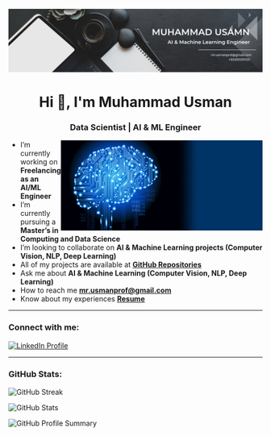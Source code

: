 ![logo](https://github.com/Mr-Usmanprof/Mr-Usmanprof/blob/main/Banner.png)
<h1 align="center">Hi 👋, I'm Muhammad Usman</h1>
<h3 align="center">Data Scientist | AI & ML Engineer</h3>

<img align="right" alt="coding" width="400" src="https://github.com/Mr-Usmanprof/Mr-Usmanprof/blob/main/deepLearning.webp">

-  I’m currently working on **Freelancing as an AI/ML Engineer**  
-  I’m currently pursuing a **Master’s in Computing and Data Science**  
-  I’m looking to collaborate on **AI & Machine Learning projects (Computer Vision, NLP, Deep Learning)**  
-  All of my projects are available at **[GitHub Repositories](https://github.com/Mr-Usmanprof/AI-ML-Projects)**  
-  Ask me about **AI & Machine Learning (Computer Vision, NLP, Deep Learning)**  
-  How to reach me **mr.usmanprof@gmail.com**  
-  Know about my experiences **[Resume](https://drive.google.com/file/d/1aBxOj7Ierjaikw3qmkoi4IF4FpzGt6yg/view?usp=drive_link)**  

---

<h3 align="left">Connect with me:</h3>
<p align="left">
<a href="https://www.linkedin.com/in/muhammad-usman-freelance" target="blank">
  <img align="center" src="https://raw.githubusercontent.com/rahuldkjain/github-profile-readme-generator/master/src/images/icons/Social/linked-in-alt.svg" alt="LinkedIn Profile" height="30" width="40" />
</a>
</p>

---

<h3 align="left">GitHub Stats:</h3>
<p align="left">
  <img src="https://github-readme-streak-stats.herokuapp.com/?user=Mr-Usmanprof&theme=dark" alt="GitHub Streak" />
</p>
<p align="left">
  <img src="https://github-readme-stats.vercel.app/api?username=Mr-Usmanprof&show_icons=true&theme=dark" alt="GitHub Stats" />
</p>
<p align="left">
  <img src="https://github-profile-summary-cards.vercel.app/api/cards/profile-details?username=Mr-Usmanprof&theme=dark" alt="GitHub Profile Summary" />
</p>
